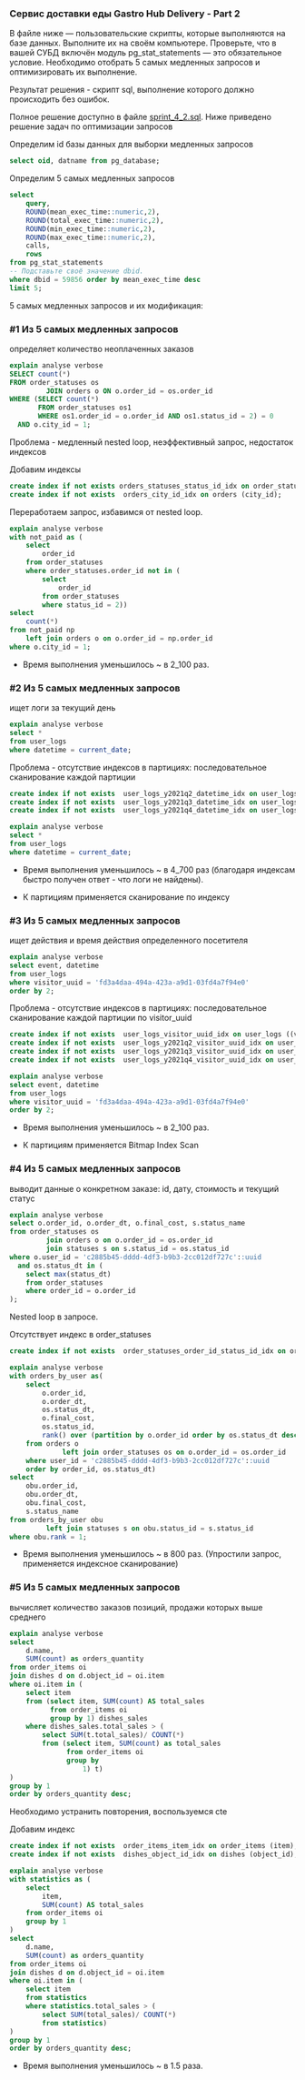 ### Cервис доставки еды Gastro Hub Delivery - Part 2

В файле ниже — пользовательские скрипты, которые выполняются на базе данных. 
Выполните их на своём компьютере. 
Проверьте, что в вашей СУБД включён модуль pg_stat_statements — это обязательное условие.
Необходимо отобрать 5 самых медленных запросов и оптимизировать их выполнение.

Результат решения - скрипт sql, выполнение которого должно происходить без ошибок.

Полное решение доступно в файле [sprint_4_2.sql](https://github.com/msmkdenis/SQL-Gastro-Hub-Delivery_Part_2/blob/main/sprint_4_2.sql).
Ниже приведено решение задач по оптимизации запросов

Определим id базы данных для выборки медленных запросов
```sql
select oid, datname from pg_database;
```

Определим 5 самых медленных запросов
```sql
select
    query,
    ROUND(mean_exec_time::numeric,2),
    ROUND(total_exec_time::numeric,2),
    ROUND(min_exec_time::numeric,2),
    ROUND(max_exec_time::numeric,2),
    calls,
    rows
from pg_stat_statements
-- Подставьте своё значение dbid.
where dbid = 59856 order by mean_exec_time desc
limit 5;
```

5 самых медленных запросов и их модификация:


### #1 Из 5 самых медленных запросов

определяет количество неоплаченных заказов
```sql
explain analyse verbose
SELECT count(*)
FROM order_statuses os
         JOIN orders o ON o.order_id = os.order_id
WHERE (SELECT count(*)
       FROM order_statuses os1
       WHERE os1.order_id = o.order_id AND os1.status_id = 2) = 0
  AND o.city_id = 1;
```

Проблема - медленный nested loop, неэффективный запрос, недостаток индексов

Добавим индексы
```sql
create index if not exists orders_statuses_status_id_idx on order_statuses (status_id);
create index if not exists  orders_city_id_idx on orders (city_id);
```

Переработаем запрос, избавимся от nested loop.
```sql
explain analyse verbose
with not_paid as (
    select
        order_id
    from order_statuses
    where order_statuses.order_id not in (
        select
            order_id
        from order_statuses
        where status_id = 2))
select
    count(*)
from not_paid np
    left join orders o on o.order_id = np.order_id
where o.city_id = 1;
```
- Время выполнения уменьшилось ~ в 2_100 раз.


### #2 Из 5 самых медленных запросов

ищет логи за текущий день
```sql
explain analyse verbose
select *
from user_logs
where datetime = current_date;
```

Проблема - отсутствие индексов в партициях: последовательное сканирование каждой партиции
```sql
create index if not exists  user_logs_y2021q2_datetime_idx on user_logs_y2021q2 (datetime);
create index if not exists  user_logs_y2021q3_datetime_idx on user_logs_y2021q3 (datetime);
create index if not exists  user_logs_y2021q4_datetime_idx on user_logs_y2021q4 (datetime);

explain analyse verbose
select *
from user_logs
where datetime = current_date;
```
- Время выполнения уменьшилось ~ в 4_700 раз (благодаря индексам быстро получен ответ - что логи не найдены).

- К партициям применяется сканирование по индексу


### #3 Из 5 самых медленных запросов

ищет действия и время действия определенного посетителя
```sql
explain analyse verbose
select event, datetime
from user_logs
where visitor_uuid = 'fd3a4daa-494a-423a-a9d1-03fd4a7f94e0'
order by 2;
```

Проблема - отсутствие индексов в партициях: последовательное сканирование каждой партиции по visitor_uuid

```sql
create index if not exists  user_logs_visitor_uuid_idx on user_logs ((visitor_uuid::text));
create index if not exists  user_logs_y2021q2_visitor_uuid_idx on user_logs_y2021q2 ((visitor_uuid::text));
create index if not exists  user_logs_y2021q3_visitor_uuid_idx on user_logs_y2021q3 ((visitor_uuid::text));
create index if not exists  user_logs_y2021q4_visitor_uuid_idx on user_logs_y2021q4 ((visitor_uuid::text));

explain analyse verbose
select event, datetime
from user_logs
where visitor_uuid = 'fd3a4daa-494a-423a-a9d1-03fd4a7f94e0'
order by 2;
```

- Время выполнения уменьшилось ~ в 2_100 раз.

- К партициям применяется Bitmap Index Scan


### #4 Из 5 самых медленных запросов

выводит данные о конкретном заказе: id, дату, стоимость и текущий статус
```sql
explain analyse verbose
select o.order_id, o.order_dt, o.final_cost, s.status_name
from order_statuses os
         join orders o on o.order_id = os.order_id
         join statuses s on s.status_id = os.status_id
where o.user_id = 'c2885b45-dddd-4df3-b9b3-2cc012df727c'::uuid
  and os.status_dt in (
    select max(status_dt)
    from order_statuses
    where order_id = o.order_id
);
```

Nested loop в запросе.

Отсутствует индекс в order_statuses
```sql
create index if not exists  order_statuses_order_id_status_id_idx on order_statuses (order_id, status_id);

explain analyse verbose
with orders_by_user as(
    select
        o.order_id,
        o.order_dt,
        os.status_dt,
        o.final_cost,
        os.status_id,
        rank() over (partition by o.order_id order by os.status_dt desc)
    from orders o
             left join order_statuses os on o.order_id = os.order_id
    where user_id = 'c2885b45-dddd-4df3-b9b3-2cc012df727c'::uuid
    order by order_id, os.status_dt)
select
    obu.order_id,
    obu.order_dt,
    obu.final_cost,
    s.status_name
from orders_by_user obu
         left join statuses s on obu.status_id = s.status_id
where obu.rank = 1;
```

- Время выполнения уменьшилось ~ в 800 раз. (Упростили запрос, применяется индексное сканирование)


### #5 Из 5 самых медленных запросов

вычисляет количество заказов позиций, продажи которых выше среднего
```sql
explain analyse verbose
select
    d.name,
    SUM(count) as orders_quantity
from order_items oi
join dishes d on d.object_id = oi.item
where oi.item in (
    select item
    from (select item, SUM(count) AS total_sales
          from order_items oi
          group by 1) dishes_sales
    where dishes_sales.total_sales > (
        select SUM(t.total_sales)/ COUNT(*)
        from (select item, SUM(count) as total_sales
              from order_items oi
              group by
                  1) t)
)
group by 1
order by orders_quantity desc;
```

Необходимо устранить повторения, воспользуемся cte

Добавим индекс

```sql
create index if not exists  order_items_item_idx on order_items (item);
create index if not exists  dishes_object_id_idx on dishes (object_id);

explain analyse verbose
with statistics as (
    select
        item,
        SUM(count) AS total_sales
    from order_items oi
    group by 1
)
select
    d.name,
    SUM(count) as orders_quantity
from order_items oi
join dishes d on d.object_id = oi.item
where oi.item in (
    select item
    from statistics
    where statistics.total_sales > (
        select SUM(total_sales)/ COUNT(*)
        from statistics)
)
group by 1
order by orders_quantity desc;
```
- Время выполнения уменьшилось ~ в 1.5 раза.
